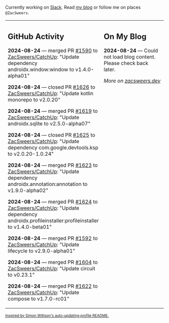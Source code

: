 Currently working on [Slack](https://slack.com/). Read [my blog](https://zacsweers.dev/) or follow me on places `@ZacSweers`.

<table><tr><td valign="top" width="60%">

## GitHub Activity
<!-- githubActivity starts -->
**2024-08-24** — merged PR [#1590](https://github.com/ZacSweers/CatchUp/pull/1590) to [ZacSweers/CatchUp](https://github.com/ZacSweers/CatchUp): "Update dependency androidx.window:window to v1.4.0-alpha01"

**2024-08-24** — closed PR [#1626](https://github.com/ZacSweers/CatchUp/pull/1626) to [ZacSweers/CatchUp](https://github.com/ZacSweers/CatchUp): "Update kotlin monorepo to v2.0.20"

**2024-08-24** — merged PR [#1619](https://github.com/ZacSweers/CatchUp/pull/1619) to [ZacSweers/CatchUp](https://github.com/ZacSweers/CatchUp): "Update androidx.sqlite to v2.5.0-alpha07"

**2024-08-24** — closed PR [#1625](https://github.com/ZacSweers/CatchUp/pull/1625) to [ZacSweers/CatchUp](https://github.com/ZacSweers/CatchUp): "Update dependency com.google.devtools.ksp to v2.0.20-1.0.24"

**2024-08-24** — merged PR [#1623](https://github.com/ZacSweers/CatchUp/pull/1623) to [ZacSweers/CatchUp](https://github.com/ZacSweers/CatchUp): "Update dependency androidx.annotation:annotation to v1.9.0-alpha02"

**2024-08-24** — merged PR [#1624](https://github.com/ZacSweers/CatchUp/pull/1624) to [ZacSweers/CatchUp](https://github.com/ZacSweers/CatchUp): "Update dependency androidx.profileinstaller:profileinstaller to v1.4.0-beta01"

**2024-08-24** — merged PR [#1592](https://github.com/ZacSweers/CatchUp/pull/1592) to [ZacSweers/CatchUp](https://github.com/ZacSweers/CatchUp): "Update lifecycle to v2.9.0-alpha01"

**2024-08-24** — merged PR [#1604](https://github.com/ZacSweers/CatchUp/pull/1604) to [ZacSweers/CatchUp](https://github.com/ZacSweers/CatchUp): "Update circuit to v0.23.1"

**2024-08-24** — merged PR [#1622](https://github.com/ZacSweers/CatchUp/pull/1622) to [ZacSweers/CatchUp](https://github.com/ZacSweers/CatchUp): "Update compose to v1.7.0-rc01"
<!-- githubActivity ends -->
</td><td valign="top" width="40%">

## On My Blog
<!-- blog starts -->
**2024-08-24** — Could not load blog content. Please check back later.
<!-- blog ends -->
_More on [zacsweers.dev](https://zacsweers.dev/)_
</td></tr></table>

<sub><a href="https://simonwillison.net/2020/Jul/10/self-updating-profile-readme/">Inspired by Simon Willison's auto-updating profile README.</a></sub>